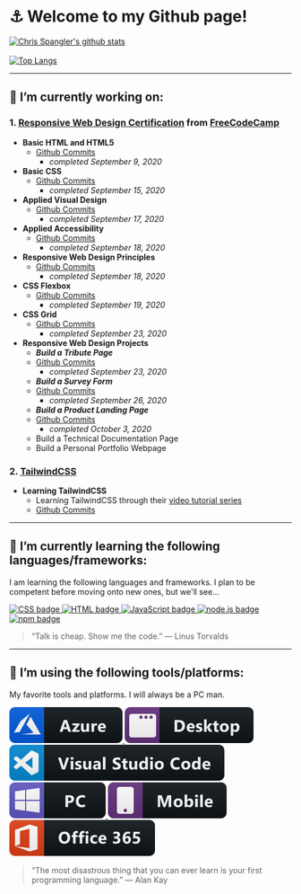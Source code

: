 # :anchor: Welcome to my Github page!



[![Chris Spangler's github stats](https://github-readme-stats.vercel.app/api?username=ChrisSpangler)](https://github.com/ChrisSpangler/github-readme-stats&show_icons=true&theme=dark)
<br></br>
[![Top Langs](https://github-readme-stats.vercel.app/api/top-langs/?username=ChrisFisqly)](https://github.com/ChrisFisqly/github-readme-stats)
<!--
**ChrisSpangler/ChrisSpangler** is a ✨ _special_ ✨ repository because its `README.md` (this file) appears on your GitHub profile.
-->
___
## :hammer: I’m currently working on:

### 1. [Responsive Web Design Certification](https://github.com/ChrisSpangler/Responsive-Web-Design-Certification) from [FreeCodeCamp](https://www.freecodecamp.org/learn/)

 - **Basic HTML and HTML5** 
   - [Github Commits](https://github.com/ChrisSpangler/Responsive-Web-Design-Certification/commits/master/Basic%20HTML%20and%20HTML5)
     - *completed September 9, 2020*
 - **Basic CSS**
    - [Github Commits](https://github.com/ChrisSpangler/Responsive-Web-Design-Certification/commits/master/Basic%20CSS)
      - *completed September 15, 2020*
 - **Applied Visual Design**
    - [Github Commits](https://github.com/ChrisSpangler/Responsive-Web-Design-Certification/commits/master/Applied%20Visual%20Design)
      - *completed September 17, 2020*
 - **Applied Accessibility**
     - [Github Commits](https://github.com/ChrisSpangler/Responsive-Web-Design-Certification/commits/master/Applied%20Accessibility)
       - *completed September 18, 2020*
 - **Responsive Web Design Principles**
      - [Github Commits](https://github.com/ChrisSpangler/Responsive-Web-Design-Certification/commits/master/Responsive%20Web%20Design%20Principles)
        - *completed September 18, 2020*
 - **CSS Flexbox**
      - [Github Commits](https://github.com/ChrisSpangler/Responsive-Web-Design-Certification/commits/master/CSS%20Flexbox)
        - *completed September 19, 2020*
 - **CSS Grid**
      - [Github Commits](https://github.com/ChrisSpangler/Responsive-Web-Design-Certification/commits/master/CSS%20Grid)
        - *completed September 23, 2020*
 - **Responsive Web Design Projects**
      - ***Build a Tribute Page***
      - [Github Commits](https://github.com/ChrisSpangler/Responsive-Web-Design-Certification/commits/master/Build%20a%20Tribute%20Page)
        - *completed September 23, 2020*
      - ***Build a Survey Form***
      - [Github Commits](https://github.com/ChrisSpangler/Responsive-Web-Design-Certification/commits/master/Build%20a%20Survey%20Form)
        - *completed September 26, 2020*
      - ***Build a Product Landing Page***
      - [Github Commits](https://github.com/ChrisSpangler/Responsive-Web-Design-Certification/commits/master/Build%20a%20Product%20Landing%20Page)
        - *completed October 3, 2020*
      - Build a Technical Documentation Page
      - Build a Personal Portfolio Webpage
 
 ### 2. [TailwindCSS](https://tailwindcss.com/)
 - **Learning TailwindCSS**
   - Learning TailwindCSS through their [video tutorial series](https://tailwindcss.com/course/setting-up-tailwind-and-postcss)
   - [Github Commits](https://github.com/ChrisSpangler/Tailwind-CSS-Learning/commits/master)
___

## :blue_book: I’m currently learning the following languages/frameworks:

I am learning the following languages and frameworks. I plan to be competent before moving onto new ones, but we'll see...

<a href=#>
  <img 
    src="https://github.com/ChrisSpangler/ChrisSpangler/blob/master/img/css3.svg" 
    alt="CSS badge" 
    style="vertical-align:top margin:6px 4px"
  >
</a>
<a href=#>
  <img 
    src="https://github.com/ChrisSpangler/ChrisSpangler/blob/master/img/html.svg" 
    alt="HTML badge" 
    style="vertical-align:top margin:6px 4px"
  >
</a>
<a href=#>
  <img 
    src="https://github.com/ChrisSpangler/ChrisSpangler/blob/master/img/js.svg" 
    alt="JavaScript badge" 
    style="vertical-align:top margin:6px 4px"
  >
</a>
<a href=#>
  <img 
    src="https://github.com/ChrisSpangler/ChrisSpangler/blob/master/img/nodejs_larger.svg" 
    alt="node.js badge" 
    style="vertical-align:top margin:6px 4px"
  >
</a>
<a href=#>
  <img 
    src="https://github.com/ChrisSpangler/ChrisSpangler/blob/master/img/npm.svg" 
    alt="npm badge" 
    style="vertical-align:top margin:6px 4px"
  >
</a>

> “Talk is cheap. Show me the code.”
― Linus Torvalds

___

## :hammer: I’m using the following tools/platforms:

My favorite tools and platforms. I will always be a PC man.

<a href=#>
  <img 
    src="https://github.com/ChrisFisqly/ChrisFisqly/blob/master/img/azure.svg" 
    alt="azure" 
    style="vertical-align:top margin:6px 4px"
  >
</a>
<a href=#>
  <img 
    src="https://github.com/ChrisFisqly/ChrisFisqly/blob/master/img/desktop.svg" 
    alt="desktop" 
    style="vertical-align:top margin:6px 4px"
  >
</a>
<a href=#>
  <img 
    src="https://github.com/ChrisFisqly/ChrisFisqly/blob/master/img/visualstudio_code.svg" 
    alt="vsc" 
    style="vertical-align:top margin:6px 4px"
  >
</a>
<a href=#>
  <img 
    src="https://github.com/ChrisFisqly/ChrisFisqly/blob/master/img/pc.svg" 
    alt="PC" 
    style="vertical-align:top margin:6px 4px"
  >
</a>
<a href=#>
  <img 
    src="https://github.com/ChrisFisqly/ChrisFisqly/blob/master/img/mobile.svg" 
    alt="mobile" 
    style="vertical-align:top margin:6px 4px"
  >
</a>
<a href=#>
  <img 
    src="https://github.com/ChrisFisqly/ChrisFisqly/blob/master/img/office_365.svg" 
    alt="office365" 
    style="vertical-align:top margin:6px 4px"
  >
</a>

> “The most disastrous thing that you can ever learn is your first programming language.”
― Alan Kay
